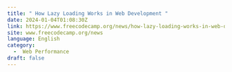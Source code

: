 ```yaml
---
title: " How Lazy Loading Works in Web Development "
date: 2024-01-04T01:08:30Z
link: https://www.freecodecamp.org/news/how-lazy-loading-works-in-web-development/?utm_medium=RSS&utm_source=news.12bit.vn
site: www.freecodecamp.org/news
language: English
category:
  -  Web Performance 
draft: false
---
```

